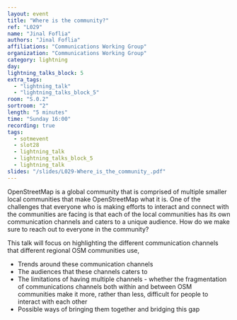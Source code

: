 ```yaml
---
layout: event
title: "Where is the community?"
ref: "L029"
name: "Jinal Foflia"
authors: "Jinal Foflia"
affiliations: "Communications Working Group"
organization: "Communications Working Group"
category: lightning
day: 
lightning_talks_block: 5
extra_tags:
  - "lightning_talk"
  - "lightning_talks_block_5"
room: "S.0.2"
sortroom: "2"
length: "5 minutes"
time: "Sunday 16:00"
recording: true
tags:
  - sotmevent
  - slot28
  - lightning_talk
  - lightning_talks_block_5
  - lightning_talk
slides: "/slides/L029-Where_is_the_community_.pdf"
---
```

OpenStreetMap is a global community that is comprised of multiple smaller local communities that make OpenStreetMap what it is. One of the challenges that everyone who is making efforts to interact and connect with the communities  are facing is that each of the local communities has its own communication channels and caters to a unique audience. How do we make sure to reach out to everyone in the community?

This talk will focus on highlighting the different communication channels that different regional OSM communities use, 

  - Trends around these communication channels 
  - The audiences that these channels caters to 
  - The limitations of having multiple channels - whether the fragmentation of communications channels both within and between OSM communities make it more, rather than less, difficult for people to interact with each other 
  - Possible ways of bringing them together and bridging this gap